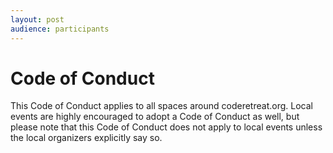 ```yaml
---
layout: post
audience: participants
---
```

# Code of Conduct

This Code of Conduct applies to all spaces around coderetreat.org. Local events are highly encouraged to adopt a Code of Conduct as well, but please note that this Code of Conduct does not apply to local events unless the local organizers explicitly say so.
